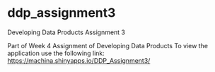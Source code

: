 # ddp_assignment3
Developing Data Products Assignment 3


Part of Week 4 Assignment of Developing Data Products
To view the application use the following link:
https://machina.shinyapps.io/DDP_Assignment3/

